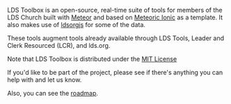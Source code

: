 LDS Toolbox is an open-source, real-time suite of tools for members of the LDS Church built with [Meteor](http://meteor.com) and based on [Meteoric Ionic](https://github.com/TelescopeJS/Telescope/) as a template.  It also makes use of [ldsorgjs](https://github.com/LDSorg/ldsorgjs) for some of the data.

These tools augment tools already available through LDS Tools, Leader and Clerk Resourced (LCR), and lds.org.

Note that LDS Toolbox is distributed under the [MIT License](http://opensource.org/licenses/MIT)

If you'd like to be part of the project, please see if there's anything you can help with and let us know.

Also, you can see the [roadmap](https://github.com/mrn3/ldstoolbox/blob/master/Roadmap.md).
